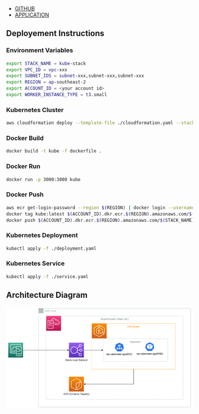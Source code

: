 - [GITHUB](https://github.com/Kushan-Nilanga/737-2023-t1-prac7p)
- [APPLICATION](http://a5edbd71b0f3044748781b7df104b028-787418237.ap-southeast-2.elb.amazonaws.com/)

## Deployement Instructions

### Environment Variables
```bash
export STACK_NAME = kube-stack
export VPC_ID = vpc-xxx
export SUBNET_IDS = subnet-xxx,subnet-xxx,subnet-xxx
export REGION = ap-southeast-2
export ACCOUNT_ID = <your account id>
export WORKER_INSTANCE_TYPE = t3.small
```

### Kubernetes Cluster
```bash
aws cloudformation deploy --template-file ./cloudformation.yaml --stack-name $(STACK_NAME) --capabilities CAPABILITY_IAM --parameter-overrides VpcId=$(VPC_ID) SubnetIds=$(SUBNET_IDS) WorkerInstanceType=$(WORKER_INSTANCE_TYPE)
```

### Docker Build
```bash
docker build -t kube -f dockerfile . 
```

### Docker Run
```bash
docker run -p 3000:3000 kube
```

### Docker Push
```bash
aws ecr get-login-password --region $(REGION) | docker login --username AWS --password-stdin $(ACCOUNT_ID).dkr.ecr.$(REGION).amazonaws.com
docker tag kube:latest $(ACCOUNT_ID).dkr.ecr.$(REGION).amazonaws.com/$(STACK_NAME)-ecr:latest
docker push $(ACCOUNT_ID).dkr.ecr.$(REGION).amazonaws.com/$(STACK_NAME)-ecr:latest
```

### Kubernetes Deployment
```bash
kubectl apply -f ./deployment.yaml
```

### Kubernetes Service
```bash
kubectl apply -f ./service.yaml
```

## Architecture Diagram
![picture 1](images/99ba1a0615aa7c29b34531eb4603a4f2ba063ea08bd0aaefb87c9f613bf6815f.png)  
